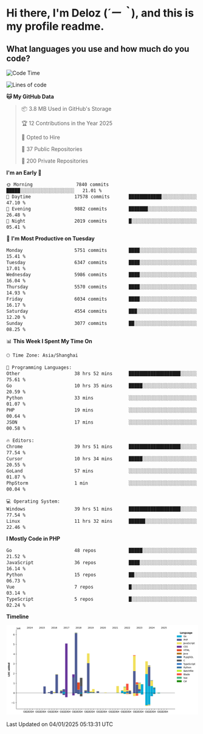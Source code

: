 # **Hi there, I'm Deloz (*´ー｀*), and this is my profile readme.**

## **What languages you use and how much do you code?**

<!--START_SECTION:waka-->
![Code Time](http://img.shields.io/badge/Code%20Time-5%2C426%20hrs%2028%20mins-blue)

![Lines of code](https://img.shields.io/badge/From%20Hello%20World%20I%27ve%20Written-42.0%20million%20lines%20of%20code-blue)

**🐱 My GitHub Data** 

> 📦 3.8 MB Used in GitHub's Storage 
 > 
> 🏆 12 Contributions in the Year 2025
 > 
> 💼 Opted to Hire
 > 
> 📜 37 Public Repositories 
 > 
> 🔑 200 Private Repositories 
 > 
**I'm an Early 🐤** 

```text
🌞 Morning                7840 commits        █████░░░░░░░░░░░░░░░░░░░░   21.01 % 
🌆 Daytime                17578 commits       ████████████░░░░░░░░░░░░░   47.10 % 
🌃 Evening                9882 commits        ███████░░░░░░░░░░░░░░░░░░   26.48 % 
🌙 Night                  2019 commits        █░░░░░░░░░░░░░░░░░░░░░░░░   05.41 % 
```
📅 **I'm Most Productive on Tuesday** 

```text
Monday                   5751 commits        ████░░░░░░░░░░░░░░░░░░░░░   15.41 % 
Tuesday                  6347 commits        ████░░░░░░░░░░░░░░░░░░░░░   17.01 % 
Wednesday                5986 commits        ████░░░░░░░░░░░░░░░░░░░░░   16.04 % 
Thursday                 5570 commits        ████░░░░░░░░░░░░░░░░░░░░░   14.93 % 
Friday                   6034 commits        ████░░░░░░░░░░░░░░░░░░░░░   16.17 % 
Saturday                 4554 commits        ███░░░░░░░░░░░░░░░░░░░░░░   12.20 % 
Sunday                   3077 commits        ██░░░░░░░░░░░░░░░░░░░░░░░   08.25 % 
```


📊 **This Week I Spent My Time On** 

```text
🕑︎ Time Zone: Asia/Shanghai

💬 Programming Languages: 
Other                    38 hrs 52 mins      ███████████████████░░░░░░   75.61 % 
Go                       10 hrs 35 mins      █████░░░░░░░░░░░░░░░░░░░░   20.59 % 
Python                   33 mins             ░░░░░░░░░░░░░░░░░░░░░░░░░   01.07 % 
PHP                      19 mins             ░░░░░░░░░░░░░░░░░░░░░░░░░   00.64 % 
JSON                     17 mins             ░░░░░░░░░░░░░░░░░░░░░░░░░   00.58 % 

🔥 Editors: 
Chrome                   39 hrs 51 mins      ███████████████████░░░░░░   77.54 % 
Cursor                   10 hrs 34 mins      █████░░░░░░░░░░░░░░░░░░░░   20.55 % 
GoLand                   57 mins             ░░░░░░░░░░░░░░░░░░░░░░░░░   01.87 % 
PhpStorm                 1 min               ░░░░░░░░░░░░░░░░░░░░░░░░░   00.04 % 

💻 Operating System: 
Windows                  39 hrs 51 mins      ███████████████████░░░░░░   77.54 % 
Linux                    11 hrs 32 mins      ██████░░░░░░░░░░░░░░░░░░░   22.46 % 
```

**I Mostly Code in PHP** 

```text
Go                       48 repos            █████░░░░░░░░░░░░░░░░░░░░   21.52 % 
JavaScript               36 repos            ████░░░░░░░░░░░░░░░░░░░░░   16.14 % 
Python                   15 repos            ██░░░░░░░░░░░░░░░░░░░░░░░   06.73 % 
Vue                      7 repos             █░░░░░░░░░░░░░░░░░░░░░░░░   03.14 % 
TypeScript               5 repos             █░░░░░░░░░░░░░░░░░░░░░░░░   02.24 % 
```



**Timeline**

![Lines of Code chart](https://raw.githubusercontent.com/deloz/deloz/main/assets/bar_graph.png)


 Last Updated on 04/01/2025 05:13:31 UTC
<!--END_SECTION:waka-->
